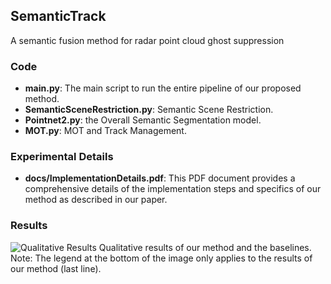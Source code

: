 ## SemanticTrack
A semantic fusion method for radar point cloud ghost suppression

### Code
- **main.py**: The main script to run the entire pipeline of our proposed method.
- **SemanticSceneRestriction.py**: Semantic Scene Restriction.
- **Pointnet2.py**: the Overall Semantic Segmentation model.
- **MOT.py**:  MOT and Track Management.
  
### Experimental Details
- **docs/ImplementationDetails.pdf**: This PDF document provides a comprehensive details of the implementation steps and specifics of our method as described in our paper. 

### Results
![Qualitative Results](docs/results.png)
Qualitative results of our method and the baselines. Note: The legend at the bottom of the image only applies to the results of our method (last line).
